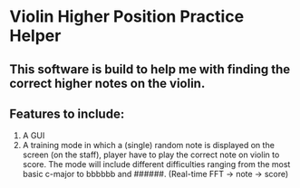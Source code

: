 # Violin Higher Position Practice Helper

## This software is build to help me with finding the correct higher notes on the violin. 


## Features to include:
1.  A GUI
2.  A training mode in which a (single) random note is displayed on the screen (on the staff), player have to play the correct note on violin to score. The mode will include different difficulties ranging from the most basic c-major to bbbbbb and ######. (Real-time FFT -> note -> score)